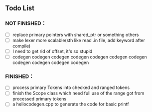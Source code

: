 ## Todo List

### NOT FINISHED：
- [ ] replace primary pointers with shared_ptr or something others
- [ ] make lexer more scalable(sth like read .in file, add keyword after compile)
- [ ] I need to get rid of offset, it's so stupid
- [ ] codegen codegen codegen codegen codegen codegen codegen codegen codegen codegen codegen

### FINISHED：
- [ ] process primary Tokens into checked and ranged tokens
- [ ] finish the Scope class which need full use of the range got from processed primary tokens
- [ ] a hellocodegen.cpp to generate the code for basic printf
